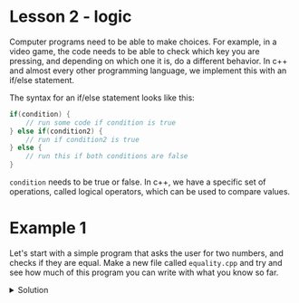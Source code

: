 # Lesson 2 - logic

Computer programs need to be able to make choices. For example, in a video game, the code needs to be able to check which key you are pressing,
and depending on which one it is, do a different behavior. In c++ and almost every other programming language, we implement this with an if/else statement.

The syntax for an if/else statement looks like this:

```c++
if(condition) {
	// run some code if condition is true
} else if(condition2) {
	// run if condition2 is true
} else {
	// run this if both conditions are false
}
```

`condition` needs to be true or false. In c++, we have a specific set of operations, called logical operators, which can be used to compare values.

# Example 1

Let's start with a simple program that asks the user for two numbers, and checks if they are equal.
Make a new file called `equality.cpp` and try and see how much of this program you can write with what you know so far.

<details>
	<summary>Solution</summary>

```c++
#include <iostream>
using namespace std;

int main() {
	int number_1, number_2;
	cin >> number_1, number_2;

	if(number_1 == number_2) {
		cout << "The numbers are equal!" << endl;
	} else {
		cout << "The numbers are not equal." << endl;
	}
}
```

You can see that we're checking if the two variables `number_1` and `number_2` are equal with the double equals sign `==`.
Most programming languages use this.

If the two numbers are not equal, the program simply prints out `The numbers are not equal`. Let's try to make this program
more descriptive, and print out either `The first number is greater than the second number` or `The first number is lesser than the second number` depending on the numbers inputted.

<details>
	<summary>Solution</summary>

```c++
if(number_1 == number_2) {
	cout << "The numbers are equal!" << endl;
} else if(number_1 > number_2) {
	cout << "The first number is greater than the second number." << endl;
} else {
	cout << "The first number is lesser than the second number." << endl;
}
```

Bonus: We can actually improve this code a little bit so that we aren't repeating as much code. How do you think we could improve it?

<details>
	<summary>Solution</summary>

The `cout << "The numbers are equal!" << endl;` operation is a shortened version of a longer operation.

```c++
cout << "The numbers are equal!";
cout << endl;
```

If we break down the `cout` statements in our program, we can see that the `cout << endl;` line is run in every segment
of the if statement, so we can remove it from the if statements and put it at the end instead.

```c++
if(number_1 == number_2) {
	cout << "The numbers are equal!";
} else if(number_1 > number_2) {
	cout << "The first number is greater than the second number.";
} else {
	cout << "The first number is lesser than the second number.";
}

cout << endl;
```
</details>

# Example 2

Let's try to make a more complicated program. We'll try to make a very simple calculator that asks the user for two numbers and an operation, and prints the result.
The program will accept either `+`, `-`, `*`, or `/` as an operation.

First, try to break down this task into smaller, more specific tasks.

<details>
	<summary>Solution</summary>

```
make enough space in memory for two numbers and one operation
input the numbers and the operation
make enough space for the result
check if the operation is a +, and if so, calculate the sum
check if operation is a -, and if so, calculate the difference
etc
print out the result
```

Now let's try to write the program. Make a new file called `simple-calculator.cpp`.

To store the operation, we can't use an `int` variable, because those only store numbers. Instead, use a `char`, short for `character`, which stores letters, digits, and
other symbols.

Try to write as much of the program as you can.

<details>
	<summary>Solution</summary>

```c++
#include <iostream>
using namespace std;

int main() {
	int number1, number2;
	char operation;
	cin >> number1 >> operation >> number2;

	int result;

	if(operation == '+') {
		result = number1 + number2;
	} else if(operation == '-') {
		result = number1 - number2;
	} else if(operation == '*') {
		result = number1 * number2;
	} else if(operation == '/') {
		result = number1 / number2;
	}

	cout << result << endl;
}
```

Given how much we know about how c++ stores numbers, what do you think would happen if you gave the program two very large numbers and asked it to multiply them?

Bonus: What happens if we give an operation that isn't in `+-*/`? Why does this happen, and how can we prevent it?

<details>
	<summary>Solution</summary>

To fix this, we can add another `else{}` statement that will run if none of the other conditions are true.

```c++
if(operation == '+') {
	result = number1 + number2;
} else if(operation == '-') {
	result = number1 - number2;
} else if(operation == '*') {
	result = number1 * number2;
} else if(operation == '/') {
	result = number1 / number2;
} else {
	cout << "You entered an invalid operation." << endl;
	result = 0;
}
```

There are many possible ways to deal with `result` not having an actual value. We are just setting it to 0 for simplicity.
</details>

# Exercises

In math, we aren't allowed to divide by zero. This isn't any different in programming.

Modify `simple-calculator.cpp` so that it gives you an error when you try to divide by zero.

<details>
	<summary>Solution</summary>

```c++
if(operation == '+') {
	result = number1 + number2;
} else if(operation == '-') {
	result = number1 - number2;
} else if(operation == '*') {
	result = number1 * number2;
} else if(operation == '/') {
	if(number2 == 0) {
		cout << "You can't divide by zero!" << endl;
		result = 0;
	} else {
		result = number1 / number2;
	}
}
```

We only set `result` to zero because c++ behaves strangely when variables don't have a value set. There's no reason why it would mathematically
equal zero.
</details>

What do you think would happen if you tried to compare a `char` with an `int`? Try it and see.

<details>
	<summary>Explanation</summary>

To the computer, characters such as letters or symbols are no different than numbers. Computers use what is known as ASCII to assign certain characters
certain numbers. For example, the character `a` has ASCII value `65`, and c++ will treat the expression `'a' == 65` as true.

c++, Java, and a couple other languages let you manipulate characters as if they are numbers. For example, the expression `'a' + 1` is equal to `'b'`.
</details>
</details>
</details>
</details>
</details>
